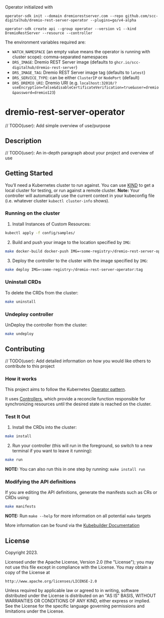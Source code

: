 Operator initialized with

```
operator-sdk init --domain dremiorestserver.com --repo github.com/scc-digitalhub/dremio-rest-server-operator --plugins=go/v4-alpha
```

```
operator-sdk create api --group operator --version v1 --kind DremioRestServer --resource --controller
```

The environment variables required are:

- `WATCH_NAMESPACE` (an empty value means the operator is running with cluster scope): comma-separated namespaces
- `DRS_IMAGE`: Dremio REST Server image (defaults to `ghcr.io/scc-digitalhub/dremio-rest-server`)
- `DRS_IMAGE_TAG`: Dremio REST Server image tag (defaults to `latest`)
- `DRS_SERVICE_TYPE`: can be either `ClusterIP` or `NodePort` (default)
- `DRS_DREMIO_URI`: Dremio URI (e.g. `localhost:32010/?useEncryption=false&disableCertificateVerification=true&user=dremio&password=dremio123`)

# dremio-rest-server-operator
// TODO(user): Add simple overview of use/purpose

## Description
// TODO(user): An in-depth paragraph about your project and overview of use

## Getting Started
You’ll need a Kubernetes cluster to run against. You can use [KIND](https://sigs.k8s.io/kind) to get a local cluster for testing, or run against a remote cluster.
**Note:** Your controller will automatically use the current context in your kubeconfig file (i.e. whatever cluster `kubectl cluster-info` shows).

### Running on the cluster
1. Install Instances of Custom Resources:

```sh
kubectl apply -f config/samples/
```

2. Build and push your image to the location specified by `IMG`:

```sh
make docker-build docker-push IMG=<some-registry>/dremio-rest-server-operator:tag
```

3. Deploy the controller to the cluster with the image specified by `IMG`:

```sh
make deploy IMG=<some-registry>/dremio-rest-server-operator:tag
```

### Uninstall CRDs
To delete the CRDs from the cluster:

```sh
make uninstall
```

### Undeploy controller
UnDeploy the controller from the cluster:

```sh
make undeploy
```

## Contributing
// TODO(user): Add detailed information on how you would like others to contribute to this project

### How it works
This project aims to follow the Kubernetes [Operator pattern](https://kubernetes.io/docs/concepts/extend-kubernetes/operator/).

It uses [Controllers](https://kubernetes.io/docs/concepts/architecture/controller/),
which provide a reconcile function responsible for synchronizing resources until the desired state is reached on the cluster.

### Test It Out
1. Install the CRDs into the cluster:

```sh
make install
```

2. Run your controller (this will run in the foreground, so switch to a new terminal if you want to leave it running):

```sh
make run
```

**NOTE:** You can also run this in one step by running: `make install run`

### Modifying the API definitions
If you are editing the API definitions, generate the manifests such as CRs or CRDs using:

```sh
make manifests
```

**NOTE:** Run `make --help` for more information on all potential `make` targets

More information can be found via the [Kubebuilder Documentation](https://book.kubebuilder.io/introduction.html)

## License

Copyright 2023.

Licensed under the Apache License, Version 2.0 (the "License");
you may not use this file except in compliance with the License.
You may obtain a copy of the License at

    http://www.apache.org/licenses/LICENSE-2.0

Unless required by applicable law or agreed to in writing, software
distributed under the License is distributed on an "AS IS" BASIS,
WITHOUT WARRANTIES OR CONDITIONS OF ANY KIND, either express or implied.
See the License for the specific language governing permissions and
limitations under the License.

